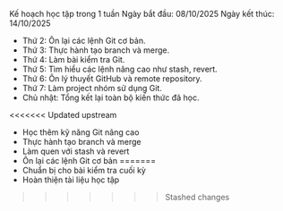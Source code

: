 Kế hoạch học tập trong 1 tuần
Ngày bắt đầu: 08/10/2025
Ngày kết thúc: 14/10/2025
- Thứ 2: Ôn lại các lệnh Git cơ bản.
- Thứ 3: Thực hành tạo branch và merge.
- Thứ 4: Làm bài kiểm tra Git.
- Thứ 5: Tìm hiểu các lệnh nâng cao như stash, revert.
- Thứ 6: Ôn lý thuyết GitHub và remote repository.
- Thứ 7: Làm project nhóm sử dụng Git.
- Chủ nhật: Tổng kết lại toàn bộ kiến thức đã học.

<<<<<<< Updated upstream
- Học thêm kỹ năng Git nâng cao
- Thực hành tạo branch và merge
- Làm quen với stash và revert
- Ôn lại các lệnh Git cơ bản
=======
- Chuẩn bị cho bài kiểm tra cuối kỳ
- Hoàn thiện tài liệu học tập
>>>>>>> Stashed changes
